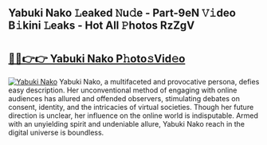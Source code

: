 ## Yabuki Nako 𝙻eaked 𝙽u𝚍e - Part-9eN 𝚅𝚒deo B𝚒kini 𝙻eaks - Hot All 𝙿hotos RzZgV

# <h2><a href="http://ld0ef3.urlbe.top/?page=Yabuki+Nako">🔗🔗👉👉 Yabuki Nako P𝚑oto𝚜Vid𝚎o</a></h2>

[![Yabuki Nako](https://i.imgur.com/eBuTRDB.gif)](http://ld0ef3.urlbe.top/?page=Yabuki+Nako)
Yabuki Nako, a multifaceted and provocative persona, defies easy description. Her unconventional method of engaging with online audiences has allured and offended observers, stimulating debates on consent, identity, and the intricacies of virtual societies. Though her future direction is unclear, her influence on the online world is indisputable. Armed with an unyielding spirit and undeniable allure, Yabuki Nako reach in the digital universe is boundless.
